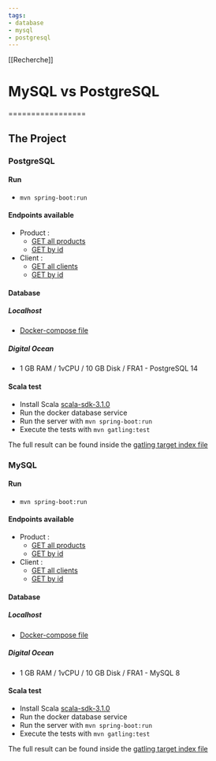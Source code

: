```yaml
---
tags:
- database
- mysql
- postgresql
---
```


[[Recherche]]
# MySQL vs PostgreSQL
=================

## The Project
### PostgreSQL

#### Run
- `mvn spring-boot:run`

#### Endpoints available
- Product :
    - [GET all products](http://localhost:8080/products)
    - [GET by id](http://localhost:8080/products/{id})
- Client :
    - [GET all clients](http://localhost:8080/clients)
    - [GET by id](http://localhost:8080/clients/{id})

#### Database
##### Localhost
- [Docker-compose file](./docker-compose.yml)

##### Digital Ocean
- 1 GB RAM / 1vCPU / 10 GB Disk / FRA1 - PostgreSQL 14

#### Scala test
- Install Scala [scala-sdk-3.1.0](https://www.scala-lang.org/download/scala3.html)
- Run the docker database service
- Run the server with `mvn spring-boot:run`
- Execute the tests with `mvn gatling:test`

The full result can be found inside the [gatling target index file](target/gatling/testapisimulation-.../index.html)


### MySQL

#### Run
- `mvn spring-boot:run`

#### Endpoints available
- Product :
    - [GET all products](http://localhost:8080/products)
    - [GET by id](http://localhost:8080/products/{id})
- Client :
    - [GET all clients](http://localhost:8080/clients)
    - [GET by id](http://localhost:8080/clients/{id})

#### Database
##### Localhost
- [Docker-compose file](./docker-compose.yml)

##### Digital Ocean
- 1 GB RAM / 1vCPU / 10 GB Disk / FRA1 - MySQL 8

#### Scala test
- Install Scala [scala-sdk-3.1.0](https://www.scala-lang.org/download/scala3.html)
- Run the docker database service
- Run the server with `mvn spring-boot:run`
- Execute the tests with `mvn gatling:test`

The full result can be found inside the [gatling target index file](target/gatling/testapisimulation-.../index.html)
